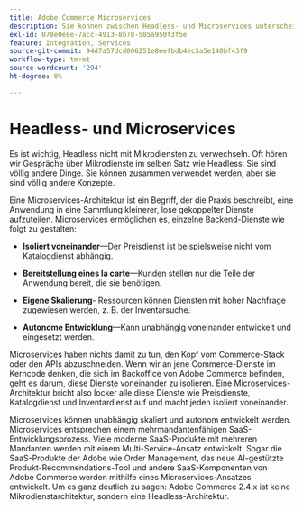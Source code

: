 ```yaml
---
title: Adobe Commerce Microservices
description: Sie können zwischen Headless- und Microservices unterscheiden, da sie sich auf Adobe Commerce beziehen.
exl-id: 078e0e8e-7acc-4913-8b78-585a950f3f5e
feature: Integration, Services
source-git-commit: 94d7a57dcd006251e8eefbdb4ec3a5e140bf43f9
workflow-type: tm+mt
source-wordcount: '294'
ht-degree: 0%

---
```


# Headless- und Microservices

Es ist wichtig, Headless nicht mit Mikrodiensten zu verwechseln. Oft hören wir Gespräche über Mikrodienste im selben Satz wie Headless. Sie sind völlig andere Dinge. Sie können zusammen verwendet werden, aber sie sind völlig andere Konzepte.

Eine Microservices-Architektur ist ein Begriff, der die Praxis beschreibt, eine Anwendung in eine Sammlung kleinerer, lose gekoppelter Dienste aufzuteilen. Microservices ermöglichen es, einzelne Backend-Dienste wie folgt zu gestalten:

- **Isoliert voneinander**—Der Preisdienst ist beispielsweise nicht vom Katalogdienst abhängig.

- **Bereitstellung eines la carte**—Kunden stellen nur die Teile der Anwendung bereit, die sie benötigen.

- **Eigene Skalierung**- Ressourcen können Diensten mit hoher Nachfrage zugewiesen werden, z. B. der Inventarsuche.

- **Autonome Entwicklung**—Kann unabhängig voneinander entwickelt und eingesetzt werden.

Microservices haben nichts damit zu tun, den Kopf vom Commerce-Stack oder den APIs abzuschneiden. Wenn wir an jene Commerce-Dienste im Kerncode denken, die sich im Backoffice von Adobe Commerce befinden, geht es darum, diese Dienste voneinander zu isolieren. Eine Microservices-Architektur bricht also locker alle diese Dienste wie Preisdienste, Katalogdienst und Inventardienst auf und macht jeden isoliert voneinander.

Microservices können unabhängig skaliert und autonom entwickelt werden. Microservices entsprechen einem mehrmandantenfähigen SaaS-Entwicklungsprozess. Viele moderne SaaS-Produkte mit mehreren Mandanten werden mit einem Multi-Service-Ansatz entwickelt. Sogar die SaaS-Produkte der Adobe wie Order Management, das neue AI-gestützte Produkt-Recommendations-Tool und andere SaaS-Komponenten von Adobe Commerce werden mithilfe eines Microservices-Ansatzes entwickelt. Um es ganz deutlich zu sagen: Adobe Commerce 2.4.x ist keine Mikrodienstarchitektur, sondern eine Headless-Architektur.
